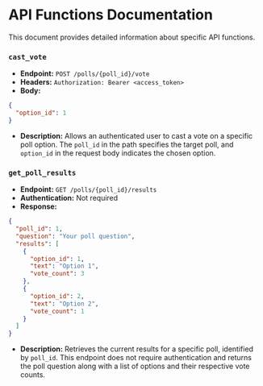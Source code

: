 # API Functions Documentation

This document provides detailed information about specific API functions.

### `cast_vote`

- **Endpoint:** `POST /polls/{poll_id}/vote`
- **Headers:** `Authorization: Bearer <access_token>`
- **Body:**

```json
{
  "option_id": 1
}
```

- **Description:** Allows an authenticated user to cast a vote on a specific poll option. The `poll_id` in the path specifies the target poll, and `option_id` in the request body indicates the chosen option.

### `get_poll_results`

- **Endpoint:** `GET /polls/{poll_id}/results`
- **Authentication:** Not required
- **Response:**

```json
{
  "poll_id": 1,
  "question": "Your poll question",
  "results": [
    {
      "option_id": 1,
      "text": "Option 1",
      "vote_count": 3
    },
    {
      "option_id": 2,
      "text": "Option 2",
      "vote_count": 1
    }
  ]
}
```

- **Description:** Retrieves the current results for a specific poll, identified by `poll_id`. This endpoint does not require authentication and returns the poll question along with a list of options and their respective vote counts.